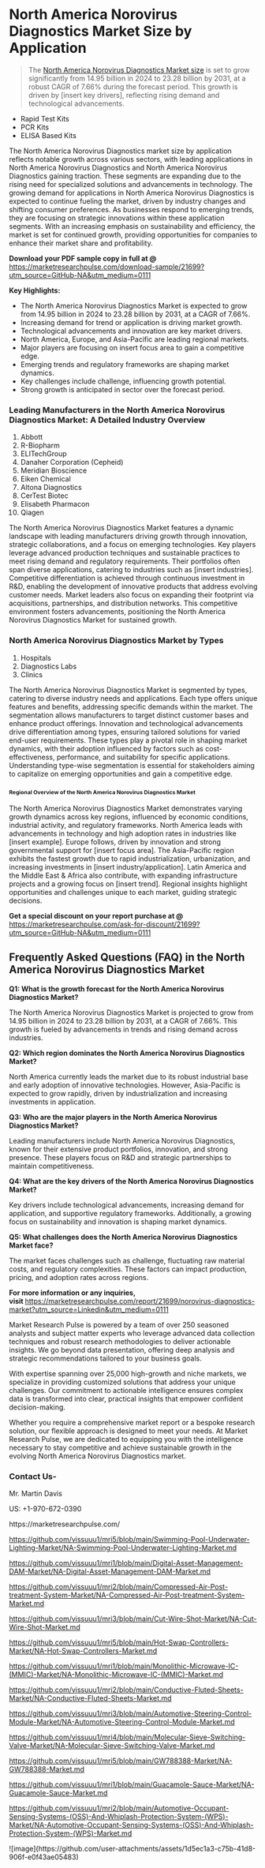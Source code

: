 <h1>North America Norovirus Diagnostics Market&nbsp;Size by Application</h1><blockquote><p>The <a href="https://marketresearchpulse.com/download-sample/21699?utm_source=GitHub-NA&amp;utm_medium=0111">North America Norovirus Diagnostics Market size</a> is set to grow significantly from 14.95 billion in 2024 to 23.28 billion by 2031, at a robust CAGR of 7.66% during the forecast period. This growth is driven by [insert key drivers], reflecting rising demand and technological advancements.</p></blockquote><ul><li>Rapid Test Kits<li> PCR Kits<li> ELISA Based Kits</li></ul><p>The North America Norovirus Diagnostics market size by application reflects notable growth across various sectors, with leading applications in North America Norovirus Diagnostics and North America Norovirus Diagnostics gaining traction. These segments are expanding due to the rising need for specialized solutions and advancements in technology. The growing demand for applications in North America Norovirus Diagnostics is expected to continue fueling the market, driven by industry changes and shifting consumer preferences. As businesses respond to emerging trends, they are focusing on strategic innovations within these application segments. With an increasing emphasis on sustainability and efficiency, the market is set for continued growth, providing opportunities for companies to enhance their market share and profitability.</p><p><strong>Download your PDF sample copy in full at @ </strong><a href="https://marketresearchpulse.com/download-sample/21699?utm_source=GitHub-NA&amp;utm_medium=0111">https://marketresearchpulse.com/download-sample/21699?utm_source=GitHub-NA&amp;utm_medium=0111</a></p><p><strong>Key Highlights: </strong></p><ul><li>The North America Norovirus Diagnostics Market is expected to grow from 14.95 billion in 2024 to 23.28 billion by 2031, at a CAGR of 7.66%.</li><li>Increasing demand for trend or application is driving market growth.</li><li>Technological advancements and innovation are key market drivers.</li><li>North America, Europe, and Asia-Pacific are leading regional markets.</li><li>Major players are focusing on insert focus area to gain a competitive edge.</li><li>Emerging trends and regulatory frameworks are shaping market dynamics.</li><li>Key challenges include challenge, influencing growth potential.</li><li>Strong growth is anticipated in sector over the forecast period.</li></ul><h3>Leading Manufacturers in the North America Norovirus Diagnostics Market: A Detailed Industry Overview</h3><ol><li>Abbott</li><li>R-Biopharm</li><li>ELITechGroup</li><li>Danaher Corporation (Cepheid)</li><li>Meridian Bioscience</li><li>Eiken Chemical</li><li>Altona Diagnostics</li><li>CerTest Biotec</li><li>Elisabeth Pharmacon</li><li>Qiagen</li></ol><div class="flex max-w-full flex-col flex-grow"><div class="min-h-8 text-message flex w-full flex-col items-end gap-2 whitespace-normal break-words [.text-message+&amp;]:mt-5" dir="auto" data-message-author-role="assistant" data-message-id="fd8432e4-4910-450d-b182-61b7bfb0a01f" data-message-model-slug="gpt-4o"><div class="flex w-full flex-col gap-1 empty:hidden first:pt-[3px]"><div class="markdown prose w-full break-words dark:prose-invert light"><p>The North America Norovirus Diagnostics Market features a dynamic landscape with leading manufacturers driving growth through innovation, strategic collaborations, and a focus on emerging technologies. Key players leverage advanced production techniques and sustainable practices to meet rising demand and regulatory requirements. Their portfolios often span diverse applications, catering to industries such as [insert industries]. Competitive differentiation is achieved through continuous investment in R&amp;D, enabling the development of innovative products that address evolving customer needs. Market leaders also focus on expanding their footprint via acquisitions, partnerships, and distribution networks. This competitive environment fosters advancements, positioning the North America Norovirus Diagnostics Market for sustained growth.</p></div></div></div></div><h3>North America Norovirus Diagnostics Market by Types</h3><ol><li>Hospitals<li> Diagnostics Labs<li> Clinics</li></ol><div class="flex max-w-full flex-col flex-grow"><div class="min-h-8 text-message flex w-full flex-col items-end gap-2 whitespace-normal break-words [.text-message+&amp;]:mt-5" dir="auto" data-message-author-role="assistant" data-message-id="084470be-0bb7-4664-bddf-5156b4f41249" data-message-model-slug="gpt-4o-mini"><div class="flex w-full flex-col gap-1 empty:hidden first:pt-[3px]"><div class="markdown prose w-full break-words dark:prose-invert light"><p>The North America Norovirus Diagnostics Market is segmented by types, catering to diverse industry needs and applications. Each type offers unique features and benefits, addressing specific demands within the market. The segmentation allows manufacturers to target distinct customer bases and enhance product offerings. Innovation and technological advancements drive differentiation among types, ensuring tailored solutions for varied end-user requirements. These types play a pivotal role in shaping market dynamics, with their adoption influenced by factors such as cost-effectiveness, performance, and suitability for specific applications. Understanding type-wise segmentation is essential for stakeholders aiming to capitalize on emerging opportunities and gain a competitive edge.</p></div></div></div></div><h3><span style="font-size: 11px;">Regional Overview of the North America Norovirus Diagnostics Market</span></h3><div class="flex max-w-full flex-col flex-grow"><div class="min-h-8 text-message flex w-full flex-col items-end gap-2 whitespace-normal break-words [.text-message+&amp;]:mt-5" dir="auto" data-message-author-role="assistant" data-message-id="e9038762-ce64-4e30-91c9-9bd413514231" data-message-model-slug="gpt-4o-mini"><div class="flex w-full flex-col gap-1 empty:hidden first:pt-[3px]"><div class="markdown prose w-full break-words dark:prose-invert light"><p>The North America Norovirus Diagnostics Market demonstrates varying growth dynamics across key regions, influenced by economic conditions, industrial activity, and regulatory frameworks. North America leads with advancements in technology and high adoption rates in industries like [insert example]. Europe follows, driven by innovation and strong governmental support for [insert focus area]. The Asia-Pacific region exhibits the fastest growth due to rapid industrialization, urbanization, and increasing investments in [insert industry/application]. Latin America and the Middle East &amp; Africa also contribute, with expanding infrastructure projects and a growing focus on [insert trend]. Regional insights highlight opportunities and challenges unique to each market, guiding strategic decisions.</p></div></div></div></div><p><strong>Get a special discount on your report purchase at @ </strong><a href="https://marketresearchpulse.com/ask-for-discount/21699?utm_source=GitHub-NA&amp;utm_medium=0111">https://marketresearchpulse.com/ask-for-discount/21699?utm_source=GitHub-NA&amp;utm_medium=0111</a></p><h2>Frequently Asked Questions (FAQ) in the North America Norovirus Diagnostics Market</h2><p><strong>Q1: What is the growth forecast for the North America Norovirus Diagnostics Market?</strong></p><p>The North America Norovirus Diagnostics Market is projected to grow from 14.95 billion in 2024 to 23.28 billion by 2031, at a CAGR of 7.66%. This growth is fueled by advancements in trends and rising demand across industries.</p><p><strong>Q2: Which region dominates the North America Norovirus Diagnostics Market?</strong></p><p>North America currently leads the market due to its robust industrial base and early adoption of innovative technologies. However, Asia-Pacific is expected to grow rapidly, driven by industrialization and increasing investments in application.</p><p><strong>Q3: Who are the major players in the North America Norovirus Diagnostics Market?</strong></p><p>Leading manufacturers include North America Norovirus Diagnostics, known for their extensive product portfolios, innovation, and strong presence. These players focus on R&amp;D and strategic partnerships to maintain competitiveness.</p><p><strong>Q4: What are the key drivers of the North America Norovirus Diagnostics Market?</strong></p><p>Key drivers include technological advancements, increasing demand for application, and supportive regulatory frameworks. Additionally, a growing focus on sustainability and innovation is shaping market dynamics.</p><p><strong>Q5: What challenges does the North America Norovirus Diagnostics Market face?</strong></p><p>The market faces challenges such as challenge, fluctuating raw material costs, and regulatory complexities. These factors can impact production, pricing, and adoption rates across regions.</p><p><strong>For more information or any inquiries, visit&nbsp;</strong><a href="https://marketresearchpulse.com/report/21699/norovirus-diagnostics-market?utm_source=Linkedin&utm_medium=0111">https://marketresearchpulse.com/report/21699/norovirus-diagnostics-market?utm_source=Linkedin&utm_medium=0111</a></p><p>Market Research Pulse is powered by a team of over 250 seasoned analysts and subject matter experts who leverage advanced data collection techniques and robust research methodologies to deliver actionable insights. We go beyond data presentation, offering deep analysis and strategic recommendations tailored to your business goals.</p><p>With expertise spanning over 25,000 high-growth and niche markets, we specialize in providing customized solutions that address your unique challenges. Our commitment to actionable intelligence ensures complex data is transformed into clear, practical insights that empower confident decision-making.</p><p>Whether you require a comprehensive market report or a bespoke research solution, our flexible approach is designed to meet your needs. At Market Research Pulse, we are dedicated to equipping you with the intelligence necessary to stay competitive and achieve sustainable growth in the evolving North America Norovirus Diagnostics market.</p><h3><strong>Contact Us-</strong></h3><p>Mr. Martin Davis</p><p>US: +1-970-672-0390</p><p>https://marketresearchpulse.com/</p><p><a href="https://github.com/vissuuu1/mri5/blob/main/Swimming-Pool-Underwater-Lighting-Market/NA-Swimming-Pool-Underwater-Lighting-Market.md">https://github.com/vissuuu1/mri5/blob/main/Swimming-Pool-Underwater-Lighting-Market/NA-Swimming-Pool-Underwater-Lighting-Market.md</a></p><p><a href="https://github.com/vissuuu1/mri1/blob/main/Digital-Asset-Management-DAM-Market/NA-Digital-Asset-Management-DAM-Market.md">https://github.com/vissuuu1/mri1/blob/main/Digital-Asset-Management-DAM-Market/NA-Digital-Asset-Management-DAM-Market.md</a></p><p><a href="https://github.com/vissuuu1/mri2/blob/main/Compressed-Air-Post-treatment-System-Market/NA-Compressed-Air-Post-treatment-System-Market.md">https://github.com/vissuuu1/mri2/blob/main/Compressed-Air-Post-treatment-System-Market/NA-Compressed-Air-Post-treatment-System-Market.md</a></p><p><a href="https://github.com/vissuuu1/mri3/blob/main/Cut-Wire-Shot-Market/NA-Cut-Wire-Shot-Market.md">https://github.com/vissuuu1/mri3/blob/main/Cut-Wire-Shot-Market/NA-Cut-Wire-Shot-Market.md</a></p><p><a href="https://github.com/vissuuu1/mri5/blob/main/Hot-Swap-Controllers-Market/NA-Hot-Swap-Controllers-Market.md">https://github.com/vissuuu1/mri5/blob/main/Hot-Swap-Controllers-Market/NA-Hot-Swap-Controllers-Market.md</a></p><p><a href="https://github.com/vissuuu1/mri1/blob/main/Monolithic-Microwave-IC-(MMIC)-Market/NA-Monolithic-Microwave-IC-(MMIC)-Market.md">https://github.com/vissuuu1/mri1/blob/main/Monolithic-Microwave-IC-(MMIC)-Market/NA-Monolithic-Microwave-IC-(MMIC)-Market.md</a></p><p><a href="https://github.com/vissuuu1/mri2/blob/main/Conductive-Fluted-Sheets-Market/NA-Conductive-Fluted-Sheets-Market.md">https://github.com/vissuuu1/mri2/blob/main/Conductive-Fluted-Sheets-Market/NA-Conductive-Fluted-Sheets-Market.md</a></p><p><a href="https://github.com/vissuuu1/mri3/blob/main/Automotive-Steering-Control-Module-Market/NA-Automotive-Steering-Control-Module-Market.md">https://github.com/vissuuu1/mri3/blob/main/Automotive-Steering-Control-Module-Market/NA-Automotive-Steering-Control-Module-Market.md</a></p><p><a href="https://github.com/vissuuu1/mri4/blob/main/Molecular-Sieve-Switching-Valve-Market/NA-Molecular-Sieve-Switching-Valve-Market.md">https://github.com/vissuuu1/mri4/blob/main/Molecular-Sieve-Switching-Valve-Market/NA-Molecular-Sieve-Switching-Valve-Market.md</a></p><p><a href="https://github.com/vissuuu1/mri5/blob/main/GW788388-Market/NA-GW788388-Market.md">https://github.com/vissuuu1/mri5/blob/main/GW788388-Market/NA-GW788388-Market.md</a></p><p><a href="https://github.com/vissuuu1/mri1/blob/main/Guacamole-Sauce-Market/NA-Guacamole-Sauce-Market.md">https://github.com/vissuuu1/mri1/blob/main/Guacamole-Sauce-Market/NA-Guacamole-Sauce-Market.md</a></p><p><a href="https://github.com/vissuuu1/mri2/blob/main/Automotive-Occupant-Sensing-Systems-(OSS)-And-Whiplash-Protection-System-(WPS)-Market/NA-Automotive-Occupant-Sensing-Systems-(OSS)-And-Whiplash-Protection-System-(WPS)-Market.md">https://github.com/vissuuu1/mri2/blob/main/Automotive-Occupant-Sensing-Systems-(OSS)-And-Whiplash-Protection-System-(WPS)-Market/NA-Automotive-Occupant-Sensing-Systems-(OSS)-And-Whiplash-Protection-System-(WPS)-Market.md</a></p>
![image](https://github.com/user-attachments/assets/1d5ec1a3-c75b-41d8-906f-e0f43ae05483)
